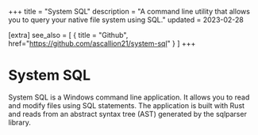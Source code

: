 +++
title = "System SQL"
description = "A command line utility that allows you to query your native file system using SQL."
updated = 2023-02-28

[extra]
see_also = [
  { title = "Github", href="https://github.com/ascallion21/system-sql" }
]
+++

# System SQL

System SQL is a Windows command line application. It allows you to read and modify files using SQL statements. The application is built with Rust and reads from an abstract syntax tree (AST) generated by the sqlparser library.